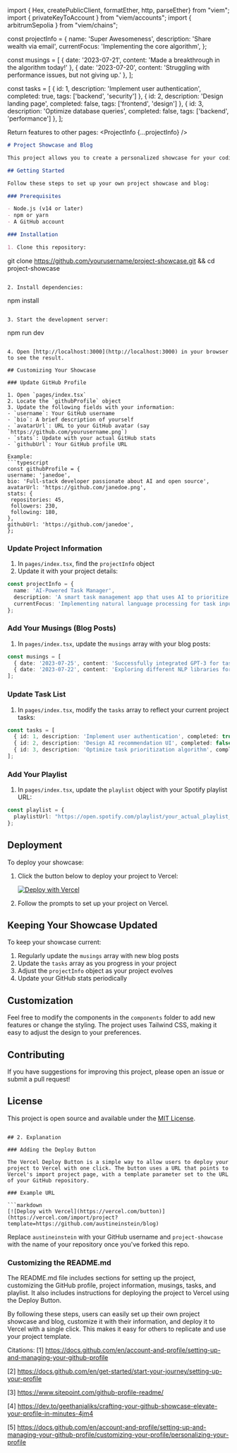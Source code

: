 import { Hex, createPublicClient, formatEther, http, parseEther} from "viem";
import { privateKeyToAccount } from "viem/accounts";
import { arbitrumSepolia } from "viem/chains";

const projectInfo = {
    name: 'Super Awesomeness',
    description: 'Share wealth via email',
    currentFocus: 'Implementing the core algorithm',
  };

  const musings = [
    { date: '2023-07-21', content: 'Made a breakthrough in the algorithm today!' },
    { date: '2023-07-20', content: 'Struggling with performance issues, but not giving up.' },
  ];

  const tasks = [
    { id: 1, description: 'Implement user authentication', completed: true, tags: ['backend', 'security'] },
    { id: 2, description: 'Design landing page', completed: false, tags: ['frontend', 'design'] },
    { id: 3, description: 'Optimize database queries', completed: false, tags: ['backend', 'performance'] },
  ];


Return features to other pages: 
<ProjectInfo {...projectInfo} />
          <Musings musings={musings} />
          <TaskList tasks={tasks} />


```markdown
# Project Showcase and Blog

This project allows you to create a personalized showcase for your coding projects, complete with your GitHub profile, project details, task management, and even your coding playlist. It's built with Next.js, TypeScript, and Tailwind CSS for a modern, responsive design.

## Getting Started

Follow these steps to set up your own project showcase and blog:

### Prerequisites

- Node.js (v14 or later)
- npm or yarn
- A GitHub account

### Installation

1. Clone this repository:
   ```
   git clone https://github.com/yourusername/project-showcase.git &&
   cd project-showcase
   ```

2. Install dependencies:
   ```
   npm install
   ```

3. Start the development server:
   ```
   npm run dev
   ```

4. Open [http://localhost:3000](http://localhost:3000) in your browser to see the result.

## Customizing Your Showcase

### Update GitHub Profile

1. Open `pages/index.tsx`
2. Locate the `githubProfile` object
3. Update the following fields with your information:
   - `username`: Your GitHub username
   - `bio`: A brief description of yourself
   - `avatarUrl`: URL to your GitHub avatar (say `https://github.com/yourusername.png`)
   - `stats`: Update with your actual GitHub stats
   - `githubUrl`: Your GitHub profile URL

Example:
```typescript
const githubProfile = {
  username: 'janedoe',
  bio: 'Full-stack developer passionate about AI and open source',
  avatarUrl: 'https://github.com/janedoe.png',
  stats: {
    repositories: 45,
    followers: 230,
    following: 180,
  },
  githubUrl: 'https://github.com/janedoe',
};
```

### Update Project Information

1. In `pages/index.tsx`, find the `projectInfo` object
2. Update it with your project details:

```typescript
const projectInfo = {
  name: 'AI-Powered Task Manager',
  description: 'A smart task management app that uses AI to prioritize and schedule tasks',
  currentFocus: 'Implementing natural language processing for task input',
};
```

### Add Your Musings (Blog Posts)

1. In `pages/index.tsx`, update the `musings` array with your blog posts:

```typescript
const musings = [
  { date: '2023-07-25', content: 'Successfully integrated GPT-3 for task analysis!' },
  { date: '2023-07-22', content: 'Exploring different NLP libraries for the project.' },
];
```

### Update Task List

1. In `pages/index.tsx`, modify the `tasks` array to reflect your current project tasks:

```typescript
const tasks = [
  { id: 1, description: 'Implement user authentication', completed: true, tags: ['backend', 'security'] },
  { id: 2, description: 'Design AI recommendation UI', completed: false, tags: ['frontend', 'AI'] },
  { id: 3, description: 'Optimize task prioritization algorithm', completed: false, tags: ['backend', 'AI'] },
];
```

### Add Your Playlist

1. In `pages/index.tsx`, update the `playlist` object with your Spotify playlist URL:

```typescript
const playlist = {
  playlistUrl: "https://open.spotify.com/playlist/your_actual_playlist_id"
};
```

## Deployment

To deploy your showcase:

1. Click the button below to deploy your project to Vercel:

   [![Deploy with Vercel](https://vercel.com/button)](https://vercel.com/import/project?template=https://github.com/austineinstein/blog)

2. Follow the prompts to set up your project on Vercel.

## Keeping Your Showcase Updated

To keep your showcase current:

1. Regularly update the `musings` array with new blog posts
2. Update the `tasks` array as you progress in your project
3. Adjust the `projectInfo` object as your project evolves
4. Update your GitHub stats periodically

## Customization

Feel free to modify the components in the `components` folder to add new features or change the styling. The project uses Tailwind CSS, making it easy to adjust the design to your preferences.

## Contributing

If you have suggestions for improving this project, please open an issue or submit a pull request!

## License

This project is open source and available under the [MIT License](LICENSE).
```

## 2. Explanation

### Adding the Deploy Button

The Vercel Deploy Button is a simple way to allow users to deploy your project to Vercel with one click. The button uses a URL that points to Vercel's import project page, with a template parameter set to the URL of your GitHub repository.

### Example URL

```markdown
[![Deploy with Vercel](https://vercel.com/button)](https://vercel.com/import/project?template=https://github.com/austineinstein/blog)
```

Replace `austineinstein` with your GitHub username and `project-showcase` with the name of your repository once you've forked this repo.

### Customizing the README.md

The README.md file includes sections for setting up the project, customizing the GitHub profile, project information, musings, tasks, and playlist. It also includes instructions for deploying the project to Vercel using the Deploy Button.

By following these steps, users can easily set up their own project showcase and blog, customize it with their information, and deploy it to Vercel with a single click. This makes it easy for others to replicate and use your project template.

Citations:
[1] https://docs.github.com/en/account-and-profile/setting-up-and-managing-your-github-profile

[2] https://docs.github.com/en/get-started/start-your-journey/setting-up-your-profile

[3] https://www.sitepoint.com/github-profile-readme/

[4] https://dev.to/geethanjaliks/crafting-your-github-showcase-elevate-your-profile-in-minutes-4jm4

[5] https://docs.github.com/en/account-and-profile/setting-up-and-managing-your-github-profile/customizing-your-profile/personalizing-your-profile
